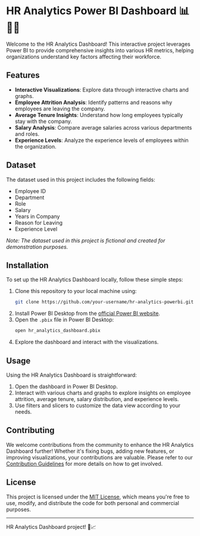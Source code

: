 # HR Analytics Power BI Dashboard 📊👨‍💼

Welcome to the HR Analytics Dashboard! This interactive project leverages Power BI to provide comprehensive insights into various HR metrics, helping organizations understand key factors affecting their workforce.

## Features

- **Interactive Visualizations**: Explore data through interactive charts and graphs.
- **Employee Attrition Analysis**: Identify patterns and reasons why employees are leaving the company.
- **Average Tenure Insights**: Understand how long employees typically stay with the company.
- **Salary Analysis**: Compare average salaries across various departments and roles.
- **Experience Levels**: Analyze the experience levels of employees within the organization.

## Dataset

The dataset used in this project includes the following fields:

- Employee ID
- Department
- Role
- Salary
- Years in Company
- Reason for Leaving
- Experience Level

*Note: The dataset used in this project is fictional and created for demonstration purposes.*

## Installation

To set up the HR Analytics Dashboard locally, follow these simple steps:

1. Clone this repository to your local machine using:
   ```sh
   git clone https://github.com/your-username/hr-analytics-powerbi.git
   ```
2. Install Power BI Desktop from the [official Power BI website](https://powerbi.microsoft.com/desktop/).
3. Open the `.pbix` file in Power BI Desktop:
   ```sh
   open hr_analytics_dashboard.pbix
   ```
4. Explore the dashboard and interact with the visualizations.

## Usage

Using the HR Analytics Dashboard is straightforward:

1. Open the dashboard in Power BI Desktop.
2. Interact with various charts and graphs to explore insights on employee attrition, average tenure, salary distribution, and experience levels.
3. Use filters and slicers to customize the data view according to your needs.

## Contributing

We welcome contributions from the community to enhance the HR Analytics Dashboard further! Whether it's fixing bugs, adding new features, or improving visualizations, your contributions are valuable. Please refer to our [Contribution Guidelines](CONTRIBUTING.md) for more details on how to get involved.

## License

This project is licensed under the [MIT License](LICENSE), which means you're free to use, modify, and distribute the code for both personal and commercial purposes.

---

HR Analytics Dashboard project! 🚀📈
